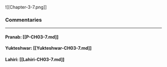 ![[Chapter-3-7.png]]

### Commentaries

---

#### Pranab: [[P-CH03-7.md]]

#### Yukteshwar: [[Yukteshwar-CH03-7.md]]

#### Lahiri: [[Lahiri-CH03-7.md]]
